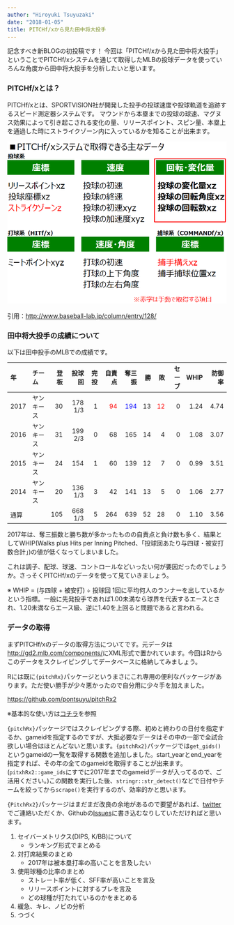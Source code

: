 ```yaml
---
author: "Hiroyuki Tsuyuzaki"
date: "2018-01-05"
title: PITCHf/xから見た田中将大投手
---
```


記念すべき新BLOGの初投稿です！
今回は「PITCHf/xから見た田中将大投手」ということでPITCHf/xシステムを通じて取得したMLBの投球データを使っていろんな角度から田中将大投手を分析したいと思います。

### PITCHf/xとは？

PITCHf/xとは、SPORTVISION社が開発した投手の投球速度や投球軌道を追跡するスピード測定器システムです。
マウンドから本塁までの投球の球速、マグヌス効果によって引き起こされる変化の量、リリースポイント、スピン量、本塁上を通過した時にストライクゾーン内に入っているかを知ることが出来ます。

![pitchfx](img/pitchfx.png)

引用：<http://www.baseball-lab.jp/column/entry/128/>

### 田中将大投手の成績について

以下は田中投手のMLBでの成績です。

| 年   | チーム     |  登板|   投球回|  完投|                              自責点|                                奪三振|   勝|                                  敗|  セーブ|  WHIP|  防御率|
|:-----|:-----------|-----:|--------:|-----:|-----------------------------------:|-------------------------------------:|----:|-----------------------------------:|-------:|-----:|-------:|
| 2017 | ヤンキース |    30|  178 1/3|     1|  <span style="color: red">94</span>|  <span style="color: blue">194</span>|   13|  <span style="color: red">12</span>|       0|  1.24|    4.74|
| 2016 | ヤンキース |    31|  199 2/3|     0|                                  68|                                   165|   14|                                   4|       0|  1.08|    3.07|
| 2015 | ヤンキース |    24|      154|     1|                                  60|                                   139|   12|                                   7|       0|  0.99|    3.51|
| 2014 | ヤンキース |    20|  136 1/3|     3|                                  42|                                   141|   13|                                   5|       0|  1.06|    2.77|
| 通算 |            |   105|  668 1/3|     5|                                 264|                                   639|   52|                                  28|       0|  1.10|    3.56|

2017年は、奪三振数と勝ち数が多かったものの自責点と負け数も多く、結果としてWHIP(Walks plus Hits per Inning Pitched、「投球回あたり与四球・被安打数合計」)の値が低くなってしまいました。

これは調子、配球、球速、コントロールなどいったい何が要因だったのでしょうか。さっそくPITCHf/xのデータを使って見ていきましょう。

※ WHIP = (与四球 + 被安打) ÷ 投球回
1回に平均何人のランナーを出しているかという指標。一般に先発投手であれば1.00未満なら球界を代表するエースとされ、1.20未満ならエース級、逆に1.40を上回ると問題であると言われる。

### データの取得

まずPITCHf/xのデータの取得方法についてです。元データは<http://gd2.mlb.com/components/>にXML形式で置かれています。今回はRからこのデータをスクレイピングしてデータベースに格納してみましょう。

Rには既に`{pitchRx}`パッケージというまさにこれ専用の便利なパッケージがあります。ただ使い勝手が少々悪かったので自分用に少々手を加えました。

<https://github.com/pontsuyu/pitchRx2>

※基本的な使い方は[コチラ](https://pitchrx.cpsievert.me/)を参照

`{pitchRx}`パッケージではスクレイピングする際、初めと終わりの日付を指定するか、gameidを指定するのですが、大抵必要なデータはその中の一部で全試合欲しい場合はほとんどないと思います。`{pitchRx2}`パッケージでは`get_gids()`というgameidの一覧を取得する関数を追加しました。start\_yearとend\_yearを指定すれば、その年の全てのgameidを取得することが出来ます。(`pitxhRx2::game_ids`にすでに2017年までのgameidデータが入ってるので、ご活用ください。)この関数を実行した後、`stringr::str_detect()`などで日付やチームを絞ってから`scrape()`を実行するのが、効率的かと思います。

`{PitchRx2}`パッケージはまだまだ改良の余地があるので要望があれば、[twitter](https://twitter.com/ponsa__ku)でご連絡いただくか、Githubの[Issues](https://github.com/pontsuyu/pitchRx2/issues)に書き込むなりしていただければと思います。

1.  セイバーメトリクス(DIPS, K/BB)について
    -   ランキング形式でまとめる
2.  対打席結果のまとめ
    -   2017年は被本塁打率の高いことを言及したい
3.  使用球種の比率のまとめ
    -   ストレート率が低く、SFF率が高いことを言及
    -   リリースポイントに対するブレを言及
    -   どの球種が打たれているのかをまとめる
4.  緩急、キレ、ノビの分析
5.  つづく

